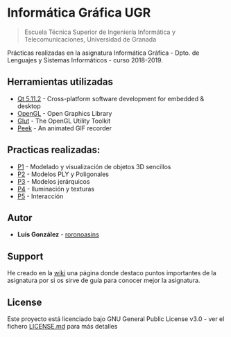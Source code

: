 # Informática Gráfica UGR
> Escuela Técnica Superior de Ingeniería Informática y Telecomunicaciones, Universidad de Granada

Prácticas realizadas en la asignatura Informática Gráfica - Dpto. de Lenguajes y Sistemas Informáticos - curso 2018-2019.

## Herramientas utilizadas

- [Qt 5.11.2](https://www.qt.io/) - Cross-platform software development for embedded & desktop
- [OpenGL](https://www.opengl.org/) - Open Graphics Library
- [Glut](https://www.opengl.org/resources/libraries/glut/) - The OpenGL Utility Toolkit
- [Peek](https://github.com/phw/peek) - An animated GIF recorder

## Practicas realizadas:

- [P1](https://github.com/roronoasins/ig_ugr/tree/master/p1/esqueleto_qt_alumnos1) - Modelado y visualización de objetos 3D sencillos
- [P2](https://github.com/roronoasins/ig_ugr/tree/master/p2/esqueleto_qt_alumnos2) - Modelos PLY y Poligonales
- [P3](https://github.com/roronoasins/ig_ugr/tree/master/p3/esqueleto_qt_alumnos_qtimer) - Modelos jerárquicos
- [P4](https://github.com/roronoasins/ig_ugr/tree/master/p4/esqueleto_qt_alumnos) - Iluminación y texturas
- [P5](https://github.com/roronoasins/ig_ugr/tree/master/p5/esqueleto_qt_alumnos1) - Interacción

## Autor
* **Luis González** - [roronoasins](https://github.com/roronoasins)

## Support
He creado en la [wiki](https://github.com/roronoasins/ig-ugr/wiki) una página donde destaco puntos importantes de la asignatura por si os sirve de guía para conocer mejor la asignatura.

## License
Este proyecto está licenciado bajo GNU General Public License v3.0 - ver el fichero [LICENSE.md](LICENSE.md) para más detalles
